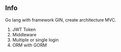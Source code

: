 ## Info
Go lang with framework GIN, create architecture MVC. 
1. JWT Token
2. Middleware
3. Multiple or single login
4. ORM with GORM